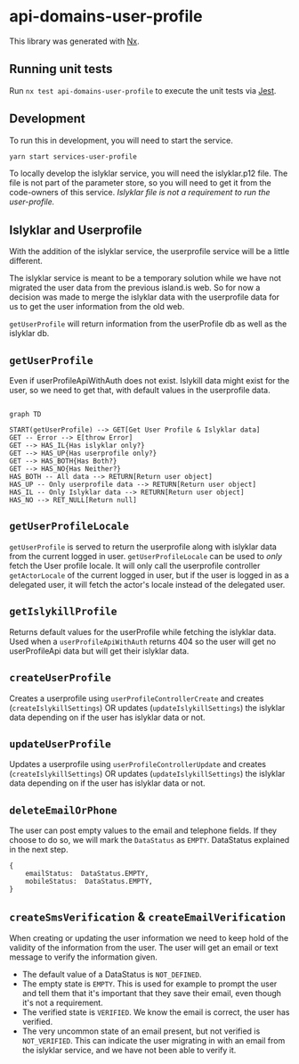 # api-domains-user-profile

This library was generated with [Nx](https://nx.dev).

## Running unit tests

Run `nx test api-domains-user-profile` to execute the unit tests via [Jest](https://jestjs.io).

## Development

To run this in development, you will need to start the service.

```bash
yarn start services-user-profile
```

To locally develop the islyklar service, you will need the islyklar.p12 file. The file is not part of the parameter store, so you will need to get it from the code-owners of this service.
_Islyklar file is not a requirement to run the user-profile._

## Islyklar and Userprofile

With the addition of the islyklar service, the userprofile service will be a little different.

The islyklar service is meant to be a temporary solution while we have not migrated the user data from the previous island.is web. So for now a decision was made to merge the islyklar data with the userprofile data for us to get the user information from the old web.

`getUserProfile` will return information from the userProfile db as well as the islyklar db.

## `getUserProfile`

Even if userProfileApiWithAuth does not exist.
Islykill data might exist for the user, so we need to get that, with default values in the userprofile data.

```mermaid

graph TD

START(getUserProfile) --> GET[Get User Profile & Islyklar data]
GET -- Error --> E[throw Error]
GET --> HAS_IL{Has islyklar only?}
GET --> HAS_UP{Has userprofile only?}
GET --> HAS_BOTH{Has Both?}
GET --> HAS_NO{Has Neither?}
HAS_BOTH -- All data --> RETURN[Return user object]
HAS_UP -- Only userprofile data --> RETURN[Return user object]
HAS_IL -- Only Islyklar data --> RETURN[Return user object]
HAS_NO --> RET_NULL[Return null]
```

## `getUserProfileLocale`

`getUserProfile` is served to return the userprofile along with islyklar data from the current logged in user. `getUserProfileLocale` can be used to _only_ fetch the User profile locale. It will only call the userprofile controller `getActorLocale` of the current logged in user, but if the user is logged in as a delegated user, it will fetch the actor's locale instead of the delegated user.

## `getIslykillProfile`

Returns default values for the userProfile while fetching the islyklar data. Used when a `userProfileApiWithAuth` returns 404 so the user will get no userProfileApi data but will get their islyklar data.

## `createUserProfile`

Creates a userprofile using `userProfileControllerCreate` and creates (`createIslykillSettings`) OR updates (`updateIslykillSettings`) the islyklar data depending on if the user has islyklar data or not.

## `updateUserProfile`

Updates a userprofile using `userProfileControllerUpdate` and creates (`createIslykillSettings`) OR updates (`updateIslykillSettings`) the islyklar data depending on if the user has islyklar data or not.

## `deleteEmailOrPhone`

The user can post empty values to the email and telephone fields. If they choose to do so, we will mark the `DataStatus` as `EMPTY`. DataStatus explained in the next step.

```
{
	emailStatus:  DataStatus.EMPTY,
	mobileStatus:  DataStatus.EMPTY,
}
```

## `createSmsVerification` & `createEmailVerification`

When creating or updating the user information we need to keep hold of the validity of the information from the user. The user will get an email or text message to verify the information given.

- The default value of a DataStatus is `NOT_DEFINED`.
- The empty state is `EMPTY`. This is used for example to prompt the user and tell them that it's important that they save their email, even though it's not a requirement.
- The verified state is `VERIFIED`. We know the email is correct, the user has verified.
- The very uncommon state of an email present, but not verified is `NOT_VERIFIED`. This can indicate the user migrating in with an email from the islyklar service, and we have not been able to verify it.
